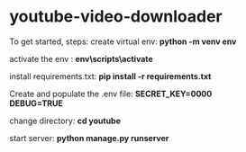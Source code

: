 # youtube-video-downloader


To get started, steps:
create virtual env: 
**python -m venv env**

activate the env  : 
**env\scripts\activate**

install requirements.txt:
**pip install -r  requirements.txt**

Create and populate the .env file:
**SECRET_KEY=0000<br>
DEBUG=TRUE**

change directory:
**cd youtube**

start server:
**python manage.py runserver**

